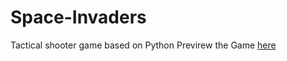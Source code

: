 # Space-Invaders
Tactical shooter game based on Python
Previrew the Game [here](https://drive.google.com/file/d/13SEEfkMFXVCusXnSVpEnhM5em1vR9bTw/view)
